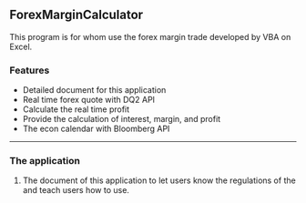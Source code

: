 ## ForexMarginCalculator
This program is for whom use the forex margin trade developed by VBA on Excel.
### Features
+ Detailed document for this application 
+ Real time forex quote with DQ2 API 
+ Calculate the real time profit
+ Provide the calculation of interest, margin, and profit  
+ The econ calendar with Bloomberg API 
---- 
### The application 
1. The document of this application to let users know the regulations of the and teach users how to use. 

